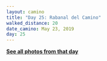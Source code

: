 ```yaml
---
layout: camino
title: "Day 25: Rabanal del Camino"
walked_distance: 20
date_camino: May 23, 2019
day: 25
---
```




[**See all photos from that day**](https://photos.app.goo.gl/b4WJsXFWTqXJvx5v7)


